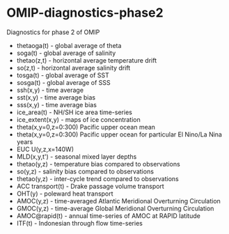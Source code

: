 # OMIP-diagnostics-phase2
Diagnostics for phase 2 of OMIP

- thetaoga(t) - global average of theta
- soga(t) - global average of salinity
- thetao(z,t) - horizontal average temperature drift
- so(z,t) - horizontal average salinity drift
- tosga(t) - global average of SST
- sosga(t) - global average of SSS
- ssh(x,y) - time average
- sst(x,y) - time average bias
- sss(x,y) - time average bias
- ice_area(t) - NH/SH ice area time-series
- ice_extent(x,y) - maps of ice concentration
- theta(x,y=0,z=0:300) Pacific upper ocean mean
- theta(x,y=0,z=0:300) Pacific upper ocean for particular El Nino/La Nina years
- EUC U(y,z,x=140W)
- MLD(x,y,t') - seasonal mixed layer depths
- thetao(y,z) - temperature bias compared to observations
- so(y,z) - salinity bias compared to observations
- thetao(y,z) - inter-cycle trend compared to observations
- ACC transport(t) - Drake passage volume transport
- OHT(y) - poleward heat transport
- AMOC(y,z) - time-averaged Atlantic Meridional Overturning Circulation
- GMOC(y,z) - time-average Global Meridional Overturning Circulation
- AMOC@rapid(t) - annual time-series of AMOC at RAPID latitude
- ITF(t) - Indonesian through flow time-series
